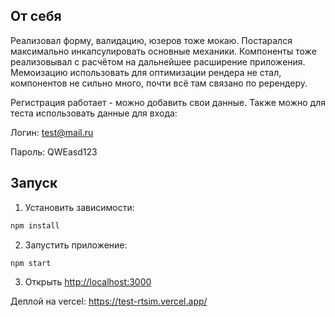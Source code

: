 ## От себя

Реализовал форму, валидацию, юзеров тоже мокаю.
Постарался максимально инкапсулировать основные механики.
Компоненты тоже реализовывал с расчётом на дальнейшее расширение приложения.
Мемоизацию использовать для оптимизации рендера не стал, компонентов не сильно много, почти всё там связано по ререндеру.

Регистрация работает - можно добавить свои данные.
Также можно для теста использовать данные для входа:

Логин: test@mail.ru

Пароль: QWEasd123


## Запуск

1. Установить зависимости:
```bash
npm install
```

2. Запустить приложение:
```bash
npm start
```

3. Открыть [http://localhost:3000](http://localhost:3000)

Деплой на vercel: https://test-rtsim.vercel.app/
